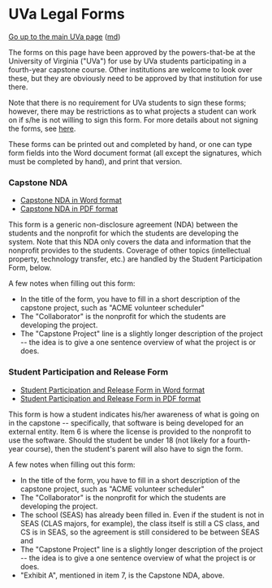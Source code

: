 UVa Legal Forms
===============

[Go up to the main UVa page](index.html) ([md](index.md))

The forms on this page have been approved by the powers-that-be at the University of Virginia ("UVa") for use by UVa students participating in a fourth-year capstone course.  Other institutions are welcome to look over these, but they are obviously need to be approved by that institution for use there.

Note that there is no requirement for UVa students to sign these forms; however, there may be restrictions as to what projects a student can work on if s/he is not willing to sign this form.  For more details about not signing the forms, see [here](../slides/fall/01-intro.html#/mustisign).

These forms can be printed out and completed by hand, or one can type form fields into the Word document format (all except the signatures, which must be completed by hand), and print that version.


### Capstone NDA

- [Capstone NDA in Word format](capstone-nda-for-students.docx)
- [Capstone NDA in PDF format](capstone-nda-for-students.pdf)

This form is a generic non-disclosure agreement (NDA) between the students and the nonprofit for which the students are developing the system.  Note that this NDA only covers the data and information that the nonprofit provides to the students.  Coverage of other topics (intellectual property, technology transfer, etc.) are handled by the Student Participation Form, below.

A few notes when filling out this form:

- In the title of the form, you have to fill in a short description of the capstone project, such as "ACME volunteer scheduler"
- The "Collaborator" is the nonprofit for which the students are developing the project.
- The "Capstone Project" line is a slightly longer description of the project -- the idea is to give a one sentence overview of what the project is or does.



### Student Participation and Release Form

- [Student Participation and Release Form in Word format](student-participation-form.docx)
- [Student Participation and Release Form in PDF format](student-participation-form.pdf)

This form is how a student indicates his/her awareness of what is going on in the capstone -- specifically, that software is being developed for an external entity.  Item 6 is where the license is provided to the nonprofit to use the software.  Should the student be under 18 (not likely for a fourth-year course), then the student's parent will also have to sign the form.

A few notes when filling out this form:

- In the title of the form, you have to fill in a short description of the capstone project, such as "ACME volunteer scheduler"
- The "Collaborator" is the nonprofit for which the students are developing the project.
- The school (SEAS) has already been filled in.  Even if the student is not in SEAS (CLAS majors, for example), the class itself is still a CS class, and CS is in SEAS, so the agreement is still considered to be between SEAS and 
- The "Capstone Project" line is a slightly longer description of the project -- the idea is to give a one sentence overview of what the project is or does.
- "Exhibit A", mentioned in item 7, is the Capstone NDA, above.
